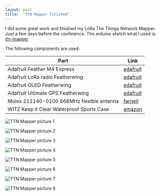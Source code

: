 ```yaml
---
layout: post
title:  "TTN Mapper finished"
---
```


I did some great work and finished my LoRa The Things Network Mapper. Just a few days before the conference. The arduino sketch what I used is: [ttn-mapper](https://github.com/incyi/ttn-mapper)  

The following components are used:  

Part | Link
 --- | ---
Adafruit Feather M4 Express | [adafruit](https://www.adafruit.com/product/3857)
Adafruit LoRa radio Featherwing | [adafruit](http://www.adafruit.com/products/3231)
Adafruit OLED Featherwing | [adafruit](https://www.adafruit.com/product/2900)
Adafruit Ultimate GPS Featherwing | [adafruit](https://www.adafruit.com/product/3133)
Molex 211140-0100 868MHz flexible antenna | [farnell](https://nl.farnell.com/molex/211140-0100/868-915mhz-flexible-antenna100mm/dp/3225220)
WITZ Keep it Clear Waterproof Sports Case | [amazon](https://www.amazon.com/WITZ-Clear-Waterproof-Sports-Purple/dp/B01M0AWAYE)

![TTN Mapper picture 1](../assets/images/ttn-mapper-finished/1.jpg)  

![TTN Mapper picture 2](../assets/images/ttn-mapper-finished/2.jpg)  

![TTN Mapper picture 3](../assets/images/ttn-mapper-finished/3.jpg)  

![TTN Mapper picture 4](../assets/images/ttn-mapper-finished/4.jpg)  

![TTN Mapper picture 5](../assets/images/ttn-mapper-finished/5.jpg)  

![TTN Mapper picture 6](../assets/images/ttn-mapper-finished/6.jpg)  

![TTN Mapper picture 7](../assets/images/ttn-mapper-finished/7.jpg)  

![TTN Mapper picture 8](../assets/images/ttn-mapper-finished/8.jpg)  
